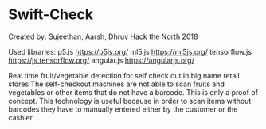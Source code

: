# Swift-Check
Created by: Sujeethan, Aarsh, Dhruv
Hack the North 2018

Used libraries:
  p5.js https://p5js.org/
  ml5.js https://ml5js.org/
  tensorflow.js https://js.tensorflow.org/
  angular.js https://angularjs.org/
  
  Real time fruit/vegetable detection for self check out in big name retail stores
  The self-checkout machines are not able to scan fruits and vegetables or other items that do not have a barcode.
  This is only a proof of concept. This technology is useful because in order to scan items without barcodes they have to
  manually entered either by the customer or the cashier. 
